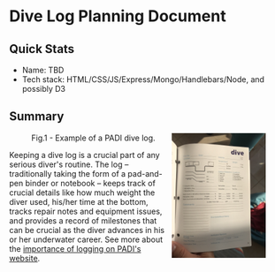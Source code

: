 # Dive Log Planning Document

## Quick Stats
+ Name: TBD
+ Tech stack: HTML/CSS/JS/Express/Mongo/Handlebars/Node, and possibly D3

## Summary
<figure>
  <img src="dive_log_example.jpeg" width="40%" align="right">
  <figcaption>Fig.1 - Example of a PADI dive log.</figcaption>
</figure>
Keeping a dive log is a crucial part of any serious diver's routine.  The log – traditionally taking the form of a pad-and-pen binder or notebook – keeps track of crucial details like how much weight the diver used, his/her time at the bottom, tracks repair notes and equipment issues, and provides a record of milestones that can be crucial as the diver advances in his or her underwater career.  See more about the <a href="https://www2.padi.com/blog/2015/05/07/why-keeping-a-logbook-will-help-make-you-a-better-diver/">importance of logging on PADI's website</a>.